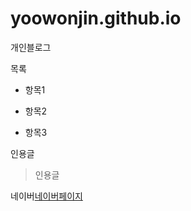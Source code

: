 # yoowonjin.github.io

개인블로그

목록

- 항목1

* 항목2

- 항목3

인용글

> 인용글

네이버[네이버페이지](http://www.naver.com)
